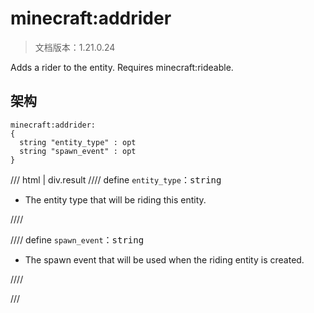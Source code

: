 # minecraft:addrider

> 文档版本：1.21.0.24

Adds a rider to the entity. Requires minecraft:rideable.

## 架构

```mcschema
minecraft:addrider:
{
  string "entity_type" : opt
  string "spawn_event" : opt
}

```

/// html | div.result
//// define
`entity_type`：<samp>string</samp>

- The entity type that will be riding this entity.


////


//// define
`spawn_event`：<samp>string</samp>

- The spawn event that will be used when the riding entity is created.


////


///

